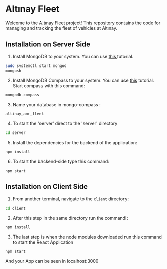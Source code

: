 # Altınay Fleet

Welcome to the Altınay Fleet project! This repository contains the code for managing and tracking the fleet of vehicles at Altınay.


## Installation on Server Side

1. Install MongoDB to your system. You can use [this
](https://www.mongodb.com/docs/manual/tutorial/install-mongodb-on-ubuntu/#std-label-install-mdb-community-ubuntu
) tutorial.

```bash
sudo systemctl start mongod
mongosh
```
2. Install MongoDB Compass to your system. You can use [this](https://www.mongodb.com/docs/compass/current/install/) tutorial. Start compass with this command:

```bash
mongodb-compass
```

3. Name your database in mongo-compass : 

```bash
altinay_amr_fleet
```

4. To start the 'server' direct to the 'server' directory

```bash
cd server
```

5. Install the dependencies for the backend of the application:

```bash 
npm install
```

6. To start the backend-side type this command:

```bash
npm start
```

## Installation on Client Side


1. From another terminal, navigate to the `client` directory:

```bash
cd client
```

2. After this step in the same  directory run the command :  
```bash
npm install
```

3. The last step is when the node modules downloaded run this command to start the React Application

```bash
npm start
```

And your App can be seen in localhost:3000
